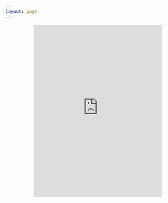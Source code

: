 ```yaml
---
layout: page
---
```


<div align="center">
    <iframe style="border: 0; width: 350px; height: 470px;" src="https://bandcamp.com/EmbeddedPlayer/album=2436241604/size=large/bgcol=ffffff/linkcol=0687f5/tracklist=false/transparent=true/" seamless><a href="https://goto.bandcamp.com/album/the-first-e-p">The First E.P; by goto;</a>&nbsp;
    </iframe>
</div>
